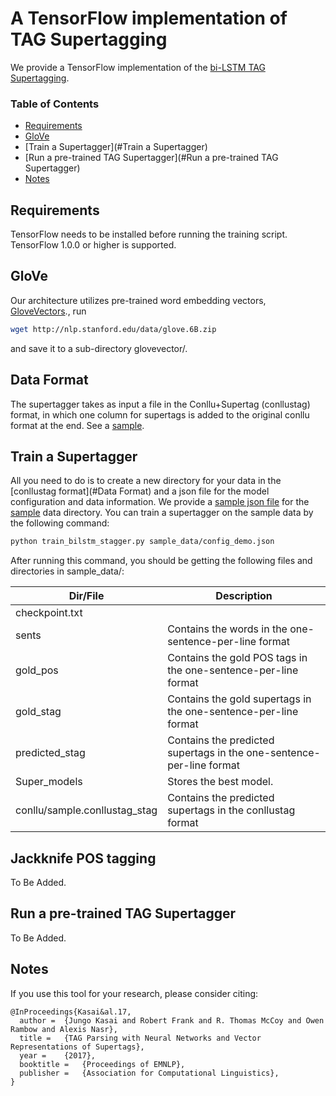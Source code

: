 # A TensorFlow implementation of TAG Supertagging

We provide a TensorFlow implementation of the [bi-LSTM TAG Supertagging](https://jungokasai.github.io/papers/EMNLP2017.pdf).

### Table of Contents  
* [Requirements](#requirements)  
* [GloVe](#glove)
* [Train a Supertagger](#Train a Supertagger)
* [Run a pre-trained TAG Supertagger](#Run a pre-trained TAG Supertagger)
* [Notes](#Notes)

## Requirements

TensorFlow needs to be installed before running the training script.
TensorFlow 1.0.0 or higher is supported. 

## GloVe

Our architecture utilizes pre-trained word embedding vectors, [GloveVectors](http://nlp.stanford.edu/projects/glove/)., run
```bash
wget http://nlp.stanford.edu/data/glove.6B.zip 
```
and save it to a sub-directory glovevector/. 

## Data Format
The supertagger takes as input a file in the Conllu+Supertag (conllustag) format, in which one column for supertags is added to the original conllu format at the end. See a [sample](sample_data/conllu/sample.conllustag).

## Train a Supertagger
All you need to do is to create a new directory for your data in the [conllustag format](#Data Format) and a json file for the model configuration and data information. We provide a [sample json file](config_demo.json) for the [sample](sample_data) data directory. You can train a supertagger on the sample data by the following command:
```bash
python train_bilstm_stagger.py sample_data/config_demo.json
```
After running this command, you should be getting the following files and directories in sample_data/:

| Dir/File | Description |
|------|--------|
|checkpoint.txt||
|sents|Contains the words in the one-sentence-per-line format|
|gold_pos|Contains the gold POS tags in the one-sentence-per-line format|
|gold_stag|Contains the gold supertags in the one-sentence-per-line format|
|predicted_stag|Contains the predicted supertags in the one-sentence-per-line format|
|Super_models|Stores the best model.|
|conllu/sample.conllustag_stag|Contains the predicted supertags in the conllustag format|


## Jackknife POS tagging

To Be Added.

## Run a pre-trained TAG Supertagger

To Be Added.

## Notes

If you use this tool for your research, please consider citing:
```
@InProceedings{Kasai&al.17,
  author =  {Jungo Kasai and Robert Frank and R. Thomas McCoy and Owen Rambow and Alexis Nasr},
  title =   {TAG Parsing with Neural Networks and Vector Representations of Supertags},
  year =    {2017},  
  booktitle =   {Proceedings of EMNLP},  
  publisher =   {Association for Computational Linguistics},
}
```
